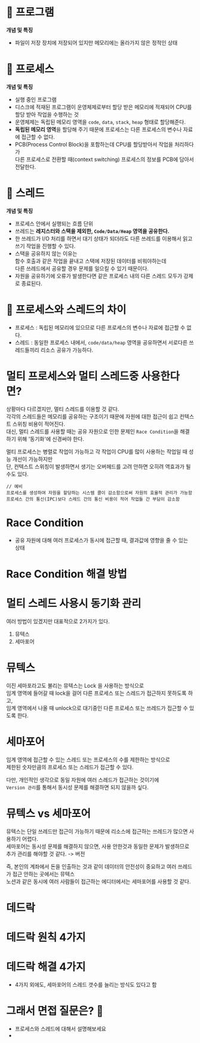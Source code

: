 # 💾 프로그램

**개념 및 특징**
* 파일이 저장 장치에 저장되어 있지만 메모리에는 올라가지 않은 정적인 상태


# 📘 프로세스

**개념 및 특징**
* 실행 중인 프로그램      
* 디스크에 적재된 프로그램이 운영체제로부터 할당 받은 메모리에 적재되어 CPU를 할당 받아 작업을 수행하는 것        
* 운영체제는 독립된 메모리 영역을 `code`, `data`, `stack`, `heap` 형태로 할당해준다.  
* **독립된 메모리 영역**을 할당해 주기 때문에 프로세스는 다른 프로세스의 변수나 자료에 접근할 수 없다.      
* PCB(Process Control Block)을 포함하는데 CPU를 할당받아서 작업을 처리하다가    
  다른 프로세스로 전환할 때(context switching) 프로세스의 정보를 PCB에 담아서 전달한다.

# 📗 스레드 

**개념 및 특징**  
* 프로세스 안에서 실행되는 흐름 단위     
* 쓰레드는 **레지스터와 스택을 제외한, `Code/Data/Heap` 영역을 공유한다.**    
* 한 쓰레드가 I/O 처리를 하면서 대기 상태가 되더라도 다른 쓰레드를 이용해서 읽고 쓰기 작업을 진행할 수 있다.         
* 스택을 공유하지 않는 이유는         
  함수 호출과 같은 작업을 끝내고 스택에 저장된 데이터를 비워야하는데        
  다른 쓰레드에서 공유할 경우 문제를 일으킬 수 있기 때문이다.                   
* 자원을 공유하기에 오류가 발생한다면 같은 프로세스 내의 다른 스레드 모두가 강제로 종료된다. 
        
# 🥊 프로세스와 스레드의 차이    

* 프로세스 : 독립된 메모리에 있으므로 다른 프로세스의 변수나 자료에 접근할 수 없다.   
* 스레드 : 동일한 프로세스 내에서, `code/data/heap` 영역을 공유하면서 서로다른 쓰레드들끼리 리소스 공유가 가능하다.  

# 멀티 프로세스와 멀티 스레드중 사용한다면?     
상황마다 다르겠지만, 멀티 스레드를 이용할 것 같다.          
각각의 스레드들은 메모리를 공유하는 구조이기 때문에 자원에 대한 접근이 쉽고 컨텍스트 스위칭 비용이 적어진다.  
대신, 멀티 스레드를 사용할 때는 공유 자원으로 인한 문제인 `Race Condition`을 해결하기 위해 '동기화'에 신경써야 한다.         
   
멀티 프로세스는 병렬로 작업이 가능하고 각 작업이 CPU를 많이 사용하는 작업일 때 성능 개선이 가능하지만   
단, 컨텍스트 스위칭이 발생하면서 생기는 오버헤드를 고려 안하면 오히려 역효과가 될 수도 있다.       

```
// 예비 
프로세스를 생성하여 자원을 할당하는 시스템 콜이 감소함으로써 자원의 효율적 관리가 가능함     
프로세스 간의 통신(IPC)보다 스레드 간의 통신 비용이 적어 작업들 간 부담이 감소함              
```

# Race Condition 
* 공유 자원에 대해 여러 프로세스가 동시에 접근할 때, 결과값에 영향을 줄 수 있는 상태    
   
# Race Condition 해결 방법


# 멀티 스레드 사용시 동기화 관리   
여러 방법이 있겠지만 대표적으로 2가지가 있다.   
  
1. 뮤텍스  
2. 세마포어   

# 뮤텍스
이진 세마포라고도 불리는 뮤텍스는 Lock 을 사용하는 방식으로   
임계 영역에 들어갈 때 lock을 걸어 다른 프로세스 또는 스레드가 접근하지 못하도록 하고,      
임계 영역에서 나올 때 unlock으로 대기중인 다른 프로세스 또는 쓰레드가 접근할 수 있도록 한다.    
      
# 세마포어  
임계 영역에 접근할 수 있는 스레드 또는 프로세스의 수를 제한하는 방식으로      
제한된 숫자만큼의 프로세스 또는 스레드가 접근할 수 있다.    
     
다만, 개인적인 생각으로 동일 자원에 여러 스레드가 접근하는 것이기에      
`Version 관리`를 통해서 동시성 문제를 해결하면 되지 않을까 싶다.      

# 뮤텍스 vs 세마포어    
뮤텍스는 단일 쓰레드만 접근이 가능하기 때문에 리소스에 접근하는 쓰레드가 많으면 사용하기 어렵다.       
세마포어는 동시성 문제를 해결하지 않으면, 사용 안한것과 동일한 문제가 발생하므로 추가 관리를 해야할 것 같다. -> 버전 

즉, 본인의 계좌에서 돈을 인출하는 것과 같이 데이터의 안전성이 중요하고 여러 쓰레드가 접근 안하는 곳에서는 뮤텍스    
노션과 같은 동시에 여러 사람들이 접근하는 에디터에서는 세마포어를 사용할 것 같다.   



# 데드락 
# 데드락 원칙 4가지 
# 데드락 해결 4가지 
* 4가지 외에도, 세마포어의 스레드 갯수를 늘리는 방식도 있다고 함 


# 그래서 면접 질문은? 🤔   

* 프로세스와 스레드에 대해서 설명해보세요  
* 




